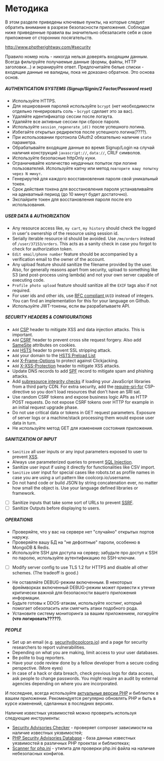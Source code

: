 # Методика

В этом разделе приведены ключевые пункты, на которые следует обратить внимание в разрезе безопасности приложения. Соблюдая ниже приведенные правила вы значительно обезапасите себя и свое приложение от сторонних посягательств.

http://www.phptherightway.com/#security

Правило номер ноль - никогда нельзя доверять входящим данным.
Всегда фильтруйте получаемые данные (формы, файлы, HTTP заголовки...) и экранируйте ответ.
Предпочитайте белые списки - входящие данные не валидны, пока не доказано обратное. Это основа основ.

##### AUTHENTICATION SYSTEMS (Signup/Signin/2 Factor/Password reset) 
- Используйте HTTPS.
- Для хеширования паролей используйте `bcrypt` (нет необходимости отдельно генерировать соль - `bcrypt` сделает это за вас).
- Удаляйте идентификатор сессии после логаута.
- Удаляйте все активные сессии при сбросе пароля.
- Используйте `session_regenerate_id()` после успешного логина.
- Избегайте открытых редиректов после успешного логина(????).
- При использовании протокола OAuth2 обязательно наличие `state` параметра.
- Обрабатывайте входящие данные во время Signup/Login на случай наличия конструкций `javascript://`, `data://`, CRLF символов. 
- Используйте безопасные httpOnly куки.
- Ограничивайте количество неудачных попыток при логине пользователей. Используйте капчу или метод `повторите вашу попытку через N минут`.
- Генерирутей для каждого восставновления пароля свой уникальный токен.
- Срок действия токена для восстановления пароля устанавливайте на адекватный период (до 10 минут будет достаточно).
- Экспайрите токен для восстановления пароля после его использования.


##### USER DATA & AUTHORIZATION
- Any resource access like, `my cart`, `my history` should check the logged in user's ownership of the resource using session id.
- Serially iterable resource id should be avoided. Use `/me/orders` instead of `/user/37153/orders`. This acts as a sanity check in case you forgot to check for authorization token. 
- `Edit email/phone number` feature should be accompanied by a verification email to the owner of the account. 
- Any upload feature should sanitize the filename provided by the user. Also, for generally reasons apart from security, upload to something like S3 (and post-process using lambda) and not your own server capable of executing code.  
- `Profile photo upload` feature should sanitize all the `EXIF` tags also if not required.
- For user ids and other ids, use [RFC compliant ](http://www.ietf.org/rfc/rfc4122.txt) `UUID` instead of integers. You can find an implementation for this for your language on Github.
- Используйте JWT-токены, если вы разрабатываете API.

##### SECURITY HEADERS & CONFIGURATIONS
- `Add` [CSP](https://en.wikipedia.org/wiki/Content_Security_Policy) header to mitigate XSS and data injection attacks. This is important.
- `Add` [CSRF](https://en.wikipedia.org/wiki/Cross-site_request_forgery) header to prevent cross site request forgery. Also add [SameSite](https://tools.ietf.org/html/draft-ietf-httpbis-cookie-same-site-00) attributes on cookies.
- `Add` [HSTS](https://en.wikipedia.org/wiki/HTTP_Strict_Transport_Security) header to prevent SSL stripping attack.
- `Add` your domain to the [HSTS Preload List](https://hstspreload.appspot.com/)
- `Add` [X-Frame-Options](https://en.wikipedia.org/wiki/Clickjacking#X-Frame-Options) to protect against Clickjacking.
- `Add` [X-XSS-Protection](https://www.owasp.org/index.php/OWASP_Secure_Headers_Project#X-XSS-Protection) header to mitigate XSS attacks.
- Update DNS records to add [SPF](https://en.wikipedia.org/wiki/Sender_Policy_Framework) record to mitigate spam and phishing attacks.
- Add [subresource integrity checks](https://en.wikipedia.org/wiki/Subresource_Integrity) if loading your JavaScript libraries from a third party CDN. For extra security, add the [require-sri-for](https://w3c.github.io/webappsec-subresource-integrity/#parse-require-sri-for) CSP-directive so you don't load resources that don't have an SRI sat.  
- Use random CSRF tokens and expose business logic APIs as HTTP POST requests. Do not expose CSRF tokens over HTTP for example in an initial request upgrade phase.
- Do not use critical data or tokens in GET request parameters. Exposure of server logs or a machine/stack processing them would expose user data in turn.  
- Не используйте метод GET для изменения состояния приложения.
  
  
##### SANITIZATION OF INPUT
- `Sanitize` all user inputs or any input parameters exposed to user to prevent [XSS](https://en.wikipedia.org/wiki/Cross-site_scripting).
- Always use parameterized queries to prevent [SQL Injection](https://en.wikipedia.org/wiki/SQL_injection).  
- Sanitize user input if using it directly for functionalities like CSV import.
- `Sanitize` user input for special cases like robots.txt as profile names in case you are using a url pattern like coolcorp.io/username. 
- Do not hand code or build JSON by string concatenation ever, no matter how small the object is. Use your language defined libraries or framework.
- [ ] Sanitize inputs that take some sort of URLs to prevent [SSRF](https://docs.google.com/document/d/1v1TkWZtrhzRLy0bYXBcdLUedXGb9njTNIJXa3u9akHM/edit#heading=h.t4tsk5ixehdd).
- [ ] Sanitize Outputs before displaying to users.

##### OPERATIONS
- Проверяйте, что у вас на сервере нет "случайно" открытых портов наружу.
- Проверяйте вашу БД на "не дефолтные" пароли, особенно в MongoDB & Redis.
- Используйте SSH для доступа на сервер; забудьте про доступ к SSH по паролю, используйте аутентификацию по SSH-ключам.
- [ ] Modify server config to use TLS 1.2 for HTTPS and disable all other schemes. (The tradeoff is good.)
- Не оставляйте DEBUG-режим включенным. В некоторых фреймворках включенный DEBUG-режим может привести к утечке критически важной для безопасности вашего приложения информации.
- Будьте готовы к DDOS-атакам, используйте хостинг, который помогает обезопасить или смягчить атаки подобного рода.
- Установите систему мониторинга за вашим приложением, логируйте **(что логировать?????)**.

##### PEOPLE
- Set up an email (e.g. security@coolcorp.io) and a page for security researchers to report vulnerabilities.
- Depending on what you are making, limit access to your user databases.
- Be polite to bug reporters.
- Have your code review done by a fellow developer from a secure coding perspective. (More eyes)
-  In case of a hack or data breach, check previous logs for data access, ask people to change passwords. You might require an audit by external agencies depending on where you are incorporated.  


И последнее, всегда используйте [актуальные версии PHP](https://secure.php.net/supported-versions.php) и библиотек в вашем приложении. Рекомендуется регулярно обновлять PHP и быть в курсе изменений, сделанных в последних версиях.

Наличие известных уязвимостей можно проверить используя следующие инструменты:
  - [Security Advisories Checker](https://security.sensiolabs.org) - проверяет composer зависимости на наличие известных уязвимостей;
  - [PHP Security Advisories Database](https://github.com/FriendsOfPHP/security-advisories) - база данных известных уязвимостей в различных PHP проектах и библиотеках;
  - [Scanner for php.ini](https://github.com/psecio/iniscan) - утилита для проверки php.ini файла на наличие небезопасных конфигов.